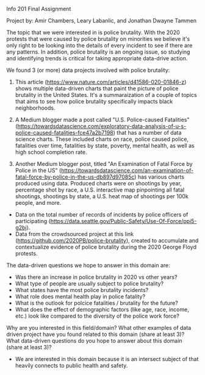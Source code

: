 Info 201 Final Assignment

Project by: Amir Chambers, Leary Labanlic, and Jonathan Dwayne Tammen

The topic that we were interested in is police brutality. With the 2020 protests that were caused by police brutality on minorities we believe it's only right to be looking into the details of every incident to see if there are any patterns. In addition, police brutality is an ongoing issue, so studying and identifying trends is critical for taking appropriate data-drive action.

We found 3 (or more) data projects involved with police brutality:

1. This article (https://www.nature.com/articles/d41586-020-01846-z) shows multiple data-driven charts that paint the picture of police brutality in the United States. It's a summaraization of a couple of topics that aims to see how police brutality specifically impacts black neighborhoods. 

2. A Medium blogger made a post called "U.S. Police-caused Fatalities" (https://towardsdatascience.com/exploratory-data-analysis-of-u-s-police-caused-fatalities-fce47a2b7198) that has a number of data science charts. These included charts on race, police caused police, fatalities over time, fatalities by state, poverty, mental health, as well as high school completion rate. 

3. Another Medium blogger post, titled "An Examination of Fatal Force by Police in the US" (https://towardsdatascience.com/an-examination-of-fatal-force-by-police-in-the-us-db897d97085c) has various charts produced using data. Produced charts were on shootings by year, percentage shot by race, a U.S. interactive map pinpointing all fatal shootings, shootings by state, a U.S. heat map of shootings per 100k people, and more. 

 - Data on the total number of records of incidents by police officers of participating (https://data.seattle.gov/Public-Safety/Use-Of-Force/ppi5-g2bj).
 - Data from the crowdsourced project at this link (https://github.com/2020PB/police-brutality), created to accumulate and contextualize evidence of police brutality during the 2020 George Floyd protests.

 The data-driven questions we hope to answer in this domain are:
  - Was there an increase in police brutality in 2020 vs other years?
  - What type of people are usually subject to police brutality? 
  - What states have the most police brutality incidents?  
  - What role does mental health play in police fatality? 
  - What is the outlook for polcice fatalities / brutality for the future? 
  - What does the effect of demographic factors (like age, race, income, etc.) look like compared     to the diversity of the police work force?  

Why are you interested in this field/domain?
What other examples of data driven project have you found related to this domain (share at least 3)?
What data-driven questions do you hope to answer about this domain (share at least 3)?

- We are interested  in this domain because it is an intersect subject of 
that heavily connects to public health and safety.  
